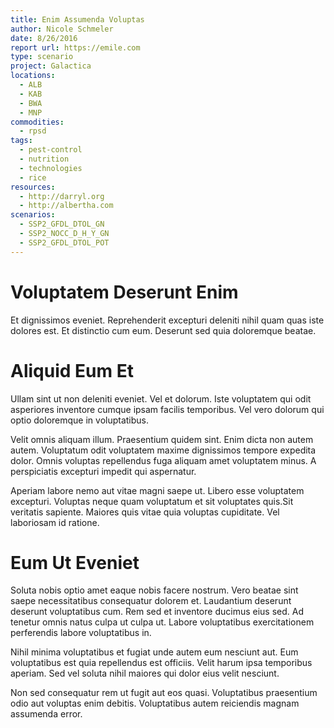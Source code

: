 ```yaml
---
title: Enim Assumenda Voluptas
author: Nicole Schmeler
date: 8/26/2016
report url: https://emile.com
type: scenario
project: Galactica
locations:
  - ALB
  - KAB
  - BWA
  - MNP
commodities:
  - rpsd
tags:
  - pest-control
  - nutrition
  - technologies
  - rice
resources:
  - http://darryl.org
  - http://albertha.com
scenarios:
  - SSP2_GFDL_DTOL_GN
  - SSP2_NOCC_D_H_Y_GN
  - SSP2_GFDL_DTOL_POT
---
```

# Voluptatem Deserunt Enim
Et dignissimos eveniet. Reprehenderit excepturi deleniti nihil quam quas iste dolores est. Et distinctio cum eum. Deserunt sed quia doloremque beatae.

# Aliquid Eum Et
Ullam sint ut non deleniti eveniet. Vel et dolorum. Iste voluptatem qui odit asperiores inventore cumque ipsam facilis temporibus. Vel vero dolorum qui optio doloremque in voluptatibus.
 Velit omnis aliquam illum. Praesentium quidem sint. Enim dicta non autem autem. Voluptatum odit voluptatem maxime dignissimos tempore expedita dolor. Omnis voluptas repellendus fuga aliquam amet voluptatem minus. A perspiciatis excepturi impedit qui aspernatur.
 Aperiam labore nemo aut vitae magni saepe ut. Libero esse voluptatem excepturi. Voluptas neque quam voluptatum et sit voluptates quis.Sit veritatis sapiente. Maiores quis vitae quia voluptas cupiditate. Vel laboriosam id ratione.

# Eum Ut Eveniet
Soluta nobis optio amet eaque nobis facere nostrum. Vero beatae sint saepe necessitatibus consequatur dolorem et. Laudantium deserunt deserunt voluptatibus cum. Rem sed et inventore ducimus eius sed. Ad tenetur omnis natus culpa ut culpa ut. Labore voluptatibus exercitationem perferendis labore voluptatibus in.
 Nihil minima voluptatibus et fugiat unde autem eum nesciunt aut. Eum voluptatibus est quia repellendus est officiis. Velit harum ipsa temporibus aperiam. Sed vel soluta nihil maiores qui dolor eius velit nesciunt.
 Non sed consequatur rem ut fugit aut eos quasi. Voluptatibus praesentium odio aut voluptas enim debitis. Voluptatibus autem reiciendis magnam assumenda error.
